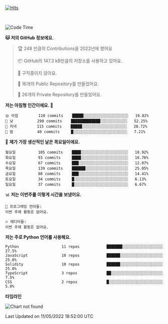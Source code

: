 [![Hits](https://hits.seeyoufarm.com/api/count/incr/badge.svg?url=https%3A%2F%2Fgithub.com%2FSoohan-Park&count_bg=%23000000&title_bg=%23828282&icon=gradle.svg&icon_color=%23FFFFFF&title=Visited&edge_flat=false)](https://hits.seeyoufarm.com)  

<br/>

<!--START_SECTION:waka-->
![Code Time](http://img.shields.io/badge/Code%20Time-0-blue)

**🐱 저의 GitHub 정보에요.** 

> 🏆 248 만큼의 Contributions을 2022년에 했어요
 > 
> 📦 GitHub의 147.3 kB만큼의 저장소를 사용하고 있어요. 
 > 
> 🚫 구직중이지 않아요.
 > 
> 📜 16개의 Public Repository를 만들었어요. 
 > 
> 🔑 26개의 Private Repository를 만들었어요.  
 > 
**저는 아침형 인간이에요. 🐤** 

```text
🌞 아침         110 commits    █████░░░░░░░░░░░░░░░░░░░░   19.82% 
🌆 낮　         290 commits    █████████████░░░░░░░░░░░░   52.25% 
🌃 저녁         115 commits    █████░░░░░░░░░░░░░░░░░░░░   20.72% 
🌙 밤　         40 commits     █░░░░░░░░░░░░░░░░░░░░░░░░   7.21%

```
📅 **제가 가장 생산적인 날은 목요일이에요.** 

```text
월요일          105 commits    ████░░░░░░░░░░░░░░░░░░░░░   18.92% 
화요일          93 commits     ████░░░░░░░░░░░░░░░░░░░░░   16.76% 
수요일          67 commits     ███░░░░░░░░░░░░░░░░░░░░░░   12.07% 
목요일          139 commits    ██████░░░░░░░░░░░░░░░░░░░   25.05% 
금요일          80 commits     ███░░░░░░░░░░░░░░░░░░░░░░   14.41% 
토요일          34 commits     █░░░░░░░░░░░░░░░░░░░░░░░░   6.13% 
일요일          37 commits     █░░░░░░░░░░░░░░░░░░░░░░░░   6.67%

```


📊 **저는 이번주를 이렇게 시간을 보냈어요.** 

```text
💬 프로그래밍 언어들: 
이번 주에 활동은 없어요.

🔥 에디터들: 
이번 주에 활동은 없어요.

```

**저는 주로 Python 언어를 사용해요.** 

```text
Python                   11 repos            ███████░░░░░░░░░░░░░░░░░░   27.5% 
JavaScript               10 repos            ██████░░░░░░░░░░░░░░░░░░░   25.0% 
Solidity                 10 repos            ██████░░░░░░░░░░░░░░░░░░░   25.0% 
TypeScript               3 repos             ██░░░░░░░░░░░░░░░░░░░░░░░   7.5% 
CSS                      2 repos             █░░░░░░░░░░░░░░░░░░░░░░░░   5.0%

```


**타임라인**

![Chart not found](https://raw.githubusercontent.com/Soohan-Park/Soohan-Park/master/charts/bar_graph.png) 


 Last Updated on 11/05/2022 18:52:00 UTC
<!--END_SECTION:waka-->
